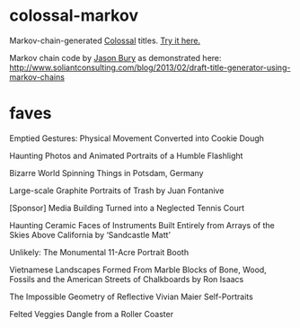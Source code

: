 colossal-markov
===============

Markov-chain-generated [Colossal](http://www.thisiscolossal.com/) titles. [Try it here.](http://tmaybe.github.io/colossal-markov/)

Markov chain code by [Jason Bury](https://github.com/dospromptman) as demonstrated here: http://www.soliantconsulting.com/blog/2013/02/draft-title-generator-using-markov-chains

faves
=====

Emptied Gestures: Physical Movement Converted into Cookie Dough

Haunting Photos and Animated Portraits of a Humble Flashlight

Bizarre World Spinning Things in Potsdam, Germany

Large-scale Graphite Portraits of Trash by Juan Fontanive

[Sponsor] Media Building Turned into a Neglected Tennis Court

Haunting Ceramic Faces of Instruments Built Entirely from Arrays of the Skies Above California by ‘Sandcastle Matt’

Unlikely: The Monumental 11-Acre Portrait Booth

Vietnamese Landscapes Formed From Marble Blocks of Bone, Wood, Fossils and the American Streets of Chalkboards by Ron Isaacs

The Impossible Geometry of Reflective Vivian Maier Self-Portraits

Felted Veggies Dangle from a Roller Coaster
